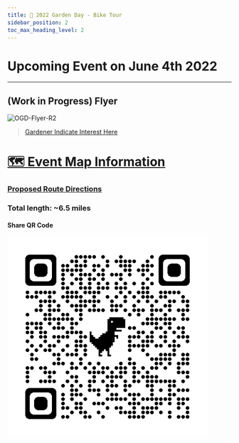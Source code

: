 ```yaml
---
title: 📅 2022 Garden Day - Bike Tour
sidebar_position: 2
toc_max_heading_level: 2
---
```

# Upcoming Event on June 4th 2022 
---
## (Work in Progress) Flyer 
![OGD-Flyer-R2](https://user-images.githubusercontent.com/22154417/161441702-bcf36c10-0250-45d2-ad15-9aef5b859cf3.png)


> [Gardener Indicate Interest Here](https://docs.google.com/forms/d/e/1FAIpQLSdQ9Zseb1n3AU3Oep4GbkspgEc8hbi9WxOAlnr3p7L8kblpRA/viewform)

# [🗺️ Event Map Information](./Map.mdx)
### [Proposed Route Directions](https://www.google.com/maps/@39.7157659,-73.9608142,14z/data=!4m2!6m1!1s17nYSWAgDGQOHC7chBfvalj1UAhuKJMlj?authuser=1)
### Total length: ~6.5 miles 

#### Share QR Code
![QRCode](/ShareQR2022.png)





